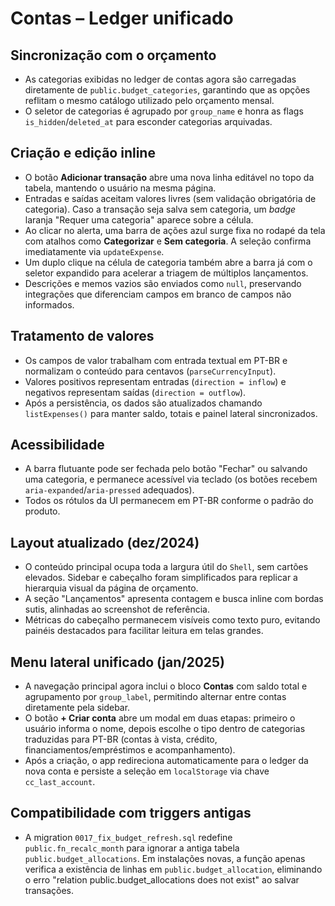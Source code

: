 # Contas – Ledger unificado

## Sincronização com o orçamento
- As categorias exibidas no ledger de contas agora são carregadas diretamente de `public.budget_categories`, garantindo que as opções reflitam o mesmo catálogo utilizado pelo orçamento mensal.
- O seletor de categorias é agrupado por `group_name` e honra as flags `is_hidden`/`deleted_at` para esconder categorias arquivadas.

## Criação e edição inline
- O botão **Adicionar transação** abre uma nova linha editável no topo da tabela, mantendo o usuário na mesma página.
- Entradas e saídas aceitam valores livres (sem validação obrigatória de categoria). Caso a transação seja salva sem categoria, um _badge_ laranja "Requer uma categoria" aparece sobre a célula.
- Ao clicar no alerta, uma barra de ações azul surge fixa no rodapé da tela com atalhos como **Categorizar** e **Sem categoria**. A seleção confirma imediatamente via `updateExpense`.
- Um duplo clique na célula de categoria também abre a barra já com o seletor expandido para acelerar a triagem de múltiplos lançamentos.
- Descrições e memos vazios são enviados como `null`, preservando integrações que diferenciam campos em branco de campos não informados.

## Tratamento de valores
- Os campos de valor trabalham com entrada textual em PT-BR e normalizam o conteúdo para centavos (`parseCurrencyInput`).
- Valores positivos representam entradas (`direction = inflow`) e negativos representam saídas (`direction = outflow`).
- Após a persistência, os dados são atualizados chamando `listExpenses()` para manter saldo, totais e painel lateral sincronizados.

## Acessibilidade
- A barra flutuante pode ser fechada pelo botão "Fechar" ou salvando uma categoria, e permanece acessível via teclado (os botões recebem `aria-expanded`/`aria-pressed` adequados).
- Todos os rótulos da UI permanecem em PT-BR conforme o padrão do produto.

## Layout atualizado (dez/2024)
- O conteúdo principal ocupa toda a largura útil do `Shell`, sem cartões elevados. Sidebar e cabeçalho foram simplificados para
  replicar a hierarquia visual da página de orçamento.
- A seção "Lançamentos" apresenta contagem e busca inline com bordas sutis, alinhadas ao screenshot de referência.
- Métricas do cabeçalho permanecem visíveis como texto puro, evitando painéis destacados para facilitar leitura em telas grandes.

## Menu lateral unificado (jan/2025)
- A navegação principal agora inclui o bloco **Contas** com saldo total e agrupamento por `group_label`, permitindo alternar entre
  contas diretamente pela sidebar.
- O botão **+ Criar conta** abre um modal em duas etapas: primeiro o usuário informa o nome, depois escolhe o tipo dentro de
  categorias traduzidas para PT-BR (contas à vista, crédito, financiamentos/empréstimos e acompanhamento).
- Após a criação, o app redireciona automaticamente para o ledger da nova conta e persiste a seleção em `localStorage` via chave
  `cc_last_account`.

## Compatibilidade com triggers antigas
- A migration `0017_fix_budget_refresh.sql` redefine `public.fn_recalc_month` para ignorar a antiga tabela
  `public.budget_allocations`. Em instalações novas, a função apenas verifica a existência de linhas em `public.budget_allocation`,
  eliminando o erro "relation public.budget_allocations does not exist" ao salvar transações.
